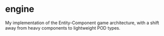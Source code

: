 engine
======

My implementation of the Entity-Component game architecture, with a shift away from heavy components to lightweight POD types.